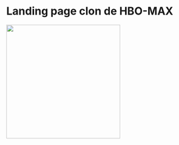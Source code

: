 # Landing page clon de HBO-MAX
<p>
  
</p>
<img src="https://elclavo.com/wp-content/uploads/2022/07/hbo.jpeg" width="300" align="center">
